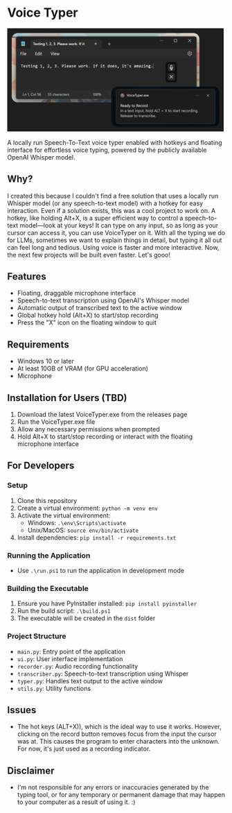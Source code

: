 # Voice Typer

<img src="./public/ss.png" alt="Screenshot" style="max-width: 500px;">

A locally run Speech-To-Text voice typer enabled with hotkeys and floating interface for effortless voice typing, powered by the publicly available OpenAI Whisper model.

## Why?

I created this because I couldn't find a free solution that uses a locally run Whisper model (or any speech-to-text model) with a hotkey for easy interaction. Even if a solution exists, this was a cool project to work on. A hotkey, like holding Alt+X, is a super efficient way to control a speech-to-text model—look at your keys! It can type on any input, so as long as your cursor can access it, you can use VoiceTyper on it. With all the typing we do for LLMs, sometimes we want to explain things in detail, but typing it all out can feel long and tedious. Using voice is faster and more interactive. Now, the next few projects will be built even faster. Let's gooo!

## Features

- Floating, draggable microphone interface
- Speech-to-text transcription using OpenAI's Whisper model
- Automatic output of transcribed text to the active window
- Global hotkey hold (Alt+X) to start/stop recording
- Press the "X" icon on the floating window to quit

## Requirements

- Windows 10 or later
- At least 10GB of VRAM (for GPU acceleration)
- Microphone

## Installation for Users (TBD)

1. Download the latest VoiceTyper.exe from the releases page
2. Run the VoiceTyper.exe file
3. Allow any necessary permissions when prompted
4. Hold Alt+X to start/stop recording or interact with the floating microphone interface

## For Developers

### Setup

1. Clone this repository
2. Create a virtual environment: `python -m venv env`
3. Activate the virtual environment:
   - Windows: `.\env\Scripts\activate`
   - Unix/MacOS: `source env/bin/activate`
4. Install dependencies: `pip install -r requirements.txt`

### Running the Application

- Use `.\run.ps1` to run the application in development mode

### Building the Executable

1. Ensure you have PyInstaller installed: `pip install pyinstaller`
2. Run the build script: `.\build.ps1`
3. The executable will be created in the `dist` folder

### Project Structure

- `main.py`: Entry point of the application
- `ui.py`: User interface implementation
- `recorder.py`: Audio recording functionality
- `transcriber.py`: Speech-to-text transcription using Whisper
- `typer.py`: Handles text output to the active window
- `utils.py`: Utility functions

## Issues

* The hot keys (ALT+X)), which is the ideal way to use it works. However, clicking on the record button removes focus from the input the cursor was at. This causes the program to enter characters into the unknown. For now, it's just used as a recording indicator.

## Disclaimer

* I'm not responsible for any errors or inaccuracies generated by the typing tool, or for any temporary or permanent damage that may happen to your computer as a result of using it. :)
